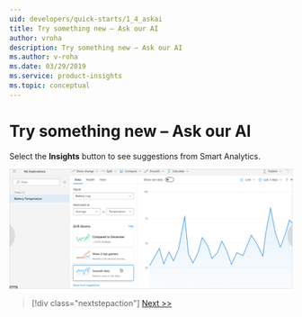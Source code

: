 ```yaml
---
uid: developers/quick-starts/1_4_askai
title: Try something new – Ask our AI
author: vroha
description: Try something new – Ask our AI
ms.author: v-roha
ms.date: 03/29/2019
ms.service: product-insights
ms.topic: conceptual
---
```


# Try something new – Ask our AI

Select the **Insights** button to see suggestions from Smart Analytics.

![Smart Analytics button](../tutorials/get-ai.png)

> [!div class="nextstepaction"]
> [Next >>](1_5_get-insight.md)

